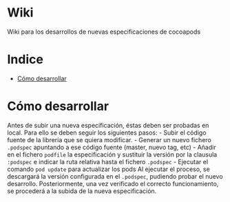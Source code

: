 # Wiki

Wiki para los desarrollos de nuevas especificaciones de cocoapods

# Indice

- [Cómo desarrollar](#c-mo-desarrollar)

# Cómo desarrollar

Antes de subir una nueva especificación, éstas deben ser probadas en local. Para ello se deben seguir los siguientes pasos:
    - Subir el código fuente de la librería que se quiera modificar.
    - Generar un nuevo fichero `.podspec` apuntando a ese código fuente (master, nuevo tag, etc)
    - Añadir en el fichero `podfile` la especificación y sustituir la versión por la clausula `:podspec` e indicar la ruta relativa hasta el fichero `.podspec`
    - Ejecutar el comando `pod update` para actualizar los pods
Al ejecutar el proceso, se descargará la versión configurada en el `.podspec`, pudiendo probar el nuevo desarrollo. Posteriormente, una vez verificado el correcto funcionamiento, se procederá a la subida de la nueva especificación.